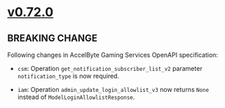 # [v0.72.0]

## BREAKING CHANGE

Following changes in AccelByte Gaming Services OpenAPI specification:

- `csm`: Operation `get_notification_subscriber_list_v2` parameter `notification_type` is now required.

- `iam`: Operation `admin_update_login_allowlist_v3` now returns `None` instead of `ModelLoginAllowlistResponse`.

[v0.72.0]: https://github.com/AccelByte/accelbyte-python-sdk/compare/v0.71.0..v0.72.0
